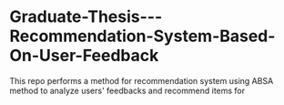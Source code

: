 # Graduate-Thesis---Recommendation-System-Based-On-User-Feedback

This repo performs a method for recommendation system using ABSA method to analyze users' feedbacks and recommend items for  
